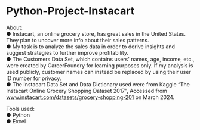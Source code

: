# Python-Project-Instacart

About:
<br>● Instacart, an online grocery store, has great sales in the United States. They plan to uncover more info about
their sales patterns.
<br>● My task is to analyze the sales data in order to derive insights and suggest strategies to further improve
profitability.
<br>● The Customers Data Set, which contains users' names, age, income, etc., were created by CareerFoundry for
learning purposes only. If my analysis is used publicly, customer names can instead be replaced by using their
user ID number for privacy.
<br>● The Instacart Data Set and Data Dictionary used were from Kaggle “The Instacart Online Grocery Shopping
Dataset 2017”, Accessed from www.instacart.com/datasets/grocery-shopping-201 on March 2024.

Tools used:
<br>● Python
<br>● Excel
